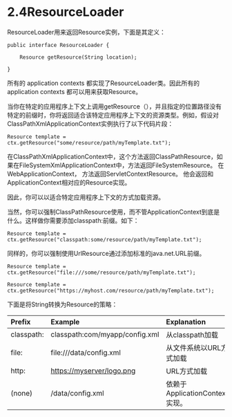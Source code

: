 # 2.4ResourceLoader

ResourceLoader用来返回Resource实例，下面是其定义：

```text
public interface ResourceLoader {

    Resource getResource(String location);

}
```

所有的 application contexts 都实现了ResourceLoader类。因此所有的application contexts 都可以用来获取Resource。

当你在特定的应用程序上下文上调用getResource（），并且指定的位置路径没有特定的前缀时，你将返回适合该特定应用程序上下文的资源类型。例如，假设对ClassPathXmlApplicationContext实例执行了以下代码片段：

```text
Resource template = ctx.getResource("some/resource/path/myTemplate.txt");
```

在ClassPathXmlApplicationContext中，这个方法返回ClassPathResource，如果在FileSystemXmlApplicationContext中，方法返回FileSystemResource。 在WebApplicationContext， 方法返回ServletContextResource。 他会返回和ApplicationContext相对应的Resource实现。

因此，你可以以适合特定应用程序上下文的方式加载资源。

当然，你可以强制ClassPathResource使用，而不管ApplicationContext到底是什么。这样做你需要添加classpath:前缀。如下：

```text
Resource template = ctx.getResource("classpath:some/resource/path/myTemplate.txt");
```

同样的，你可以强制使用UrlResource通过添加标准的java.net.URL前缀。

```text
Resource template = ctx.getResource("file:///some/resource/path/myTemplate.txt");

Resource template = ctx.getResource("https://myhost.com/resource/path/myTemplate.txt");
```

下面是将String转换为Resource的策略：

| Prefix | Example | Explanation |
| :--- | :--- | :--- |
| classpath: | classpath:com/myapp/config.xml | 从classpath加载 |
| file: | file:///data/config.xml | 从文件系统以URL方式加载 |
| http: | [https://myserver/logo.png](https://myserver/logo.png) | URL方式加载 |
| \(none\) | /data/config.xml | 依赖于ApplicationContext实现。 |

